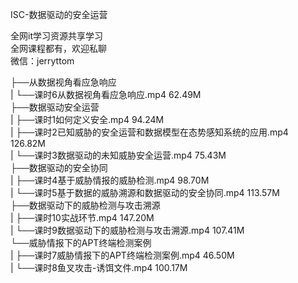 ISC-数据驱动的安全运营

全网it学习资源共享学习<br>全网课程都有，欢迎私聊<br>微信：jerryttom<br>

├──从数据视角看应急响应<br> | └──课时6从数据视角看应急响应.mp4 62.49M<br> ├──数据驱动安全运营<br> | ├──课时1如何定义安全.mp4 94.24M<br> | ├──课时2已知威胁的安全运营和数据模型在态势感知系统的应用.mp4 126.82M<br> | └──课时3数据驱动的未知威胁安全运营.mp4 75.43M<br> ├──数据驱动的安全协同<br> | ├──课时4基于威胁情报的威胁检测.mp4 98.70M<br> | └──课时5基于数据的威胁溯源和数据驱动的安全协同.mp4 113.57M<br> ├──数据驱动下的威胁检测与攻击溯源<br> | ├──课时10实战环节.mp4 147.20M<br> | └──课时9数据驱动下的威胁检测与攻击溯源.mp4 107.41M<br> └──威胁情报下的APT终端检测案例<br> | ├──课时7威胁情报下的APT终端检测案例.mp4 46.50M<br> | └──课时8鱼叉攻击-诱饵文件.mp4 100.17M